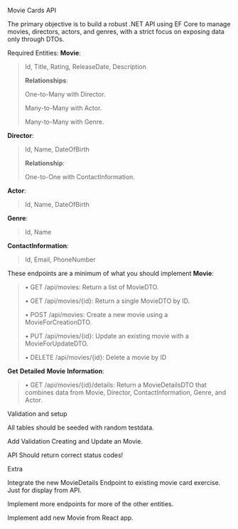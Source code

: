 Movie Cards API

The primary objective is to build a robust .NET API using EF Core to
manage movies, directors, actors, and genres, with a strict focus on
exposing data only through DTOs.

Required Entities: **Movie**:

> Id, Title, Rating, ReleaseDate, Description
>
> **Relationships**:
>
> One-to-Many with Director.
>
> Many-to-Many with Actor.
>
> Many-to-Many with Genre.

**Director**:
> Id, Name, DateOfBirth
>
> **Relationship**:
>
> One-to-One with ContactInformation.

**Actor**:

> Id, Name, DateOfBirth

**Genre**:

> Id, Name

**ContactInformation**:

> Id, Email, PhoneNumber

These endpoints are a minimum of what you should implement **Movie**:

> • GET /api/movies: Return a list of MovieDTO.
>
> • GET /api/movies/{id}: Return a single MovieDTO by ID.
>
> • POST /api/movies: Create a new movie using a MovieForCreationDTO.
>
> • PUT /api/movies/{id}: Update an existing movie with a
> MovieForUpdateDTO.
>
> • DELETE /api/movies/{id}: Delete a movie by ID

**Get** **Detailed** **Movie** **Information**:

> • GET /api/movies/{id}/details: Return a MovieDetailsDTO that combines
> data from Movie, Director, ContactInformation, Genre, and Actor.

Validation and setup

All tables should be seeded with random testdata.

Add Validation Creating and Update an Movie.

API Should return correct status codes!

Extra

Integrate the new MovieDetails Endpoint to existing movie card exercise.
Just for display from API.

Implement more endpoints for more of the other entities.

Implement add new Movie from React app.
